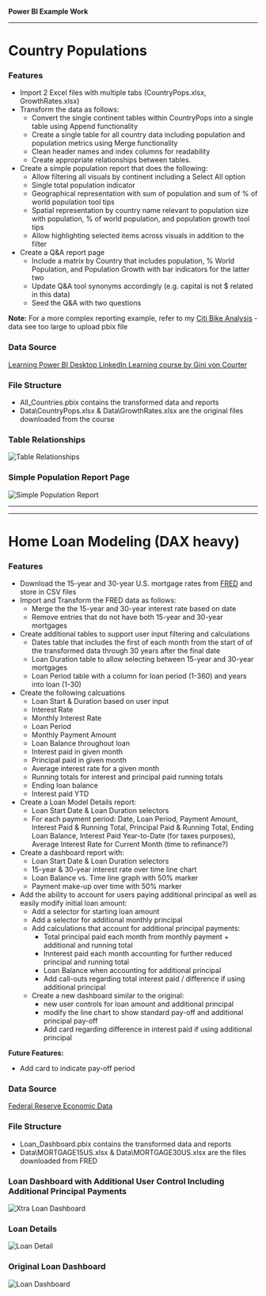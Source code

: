 **Power BI Example Work**

-----------------------------------------------------------------------------------------------

# Country Populations

### Features
* Import 2 Excel files with multiple tabs (CountryPops.xlsx, GrowthRates.xlsx)
* Transform the data as follows:
    * Convert the single continent tables within CountryPops into a single table using Append functionality
    * Create a single table for all country data including population and population metrics using Merge functionality
    * Clean header names and index columns for readability
    * Create appropriate relationships between tables.
* Create a simple population report that does the following:
    * Allow filtering all visuals by continent including a Select All option
    * Single total population indicator
    * Geographical representation with sum of population and sum of % of world population tool tips
    * Spatial representation by country name relevant to population size with population, % of world population, and population growth tool tips
    * Allow highlighting selected items across visuals in addition to the filter
* Create a Q&A report page
    * Include a matrix by Country that includes population, % World Population, and Population Growth with bar indicators for the latter two
    * Update Q&A tool synonyms accordingly (e.g. capital is not $ related in this data)
    * Seed the Q&A with two questions

**Note:** For a more complex reporting example, refer to my [Citi Bike Analysis](https://github.com/vt-bekah/Citi-Bike-PowerBI-Analysis) - data see too large to upload pbix file

### Data Source
[Learning Power BI Desktop LinkedIn Learning course by Gini von Courter](https://www.linkedin.com/learning/learning-power-bi-desktop-16568640/next-steps?autoSkip=true&resume=false)

### File Structure
* All_Countries.pbix contains the transformed data and reports
* Data\CountryPops.xlsx & Data\GrowthRates.xlsx are the original files downloaded from the course

### Table Relationships
![Table Relationships](images/CountryPopulationERD.png)

### Simple Population Report Page
![Simple Population Report](images/CountryPopulationReport.png)

-----------------------------------------------------------------------------------------------
-----------------------------------------------------------------------------------------------


# Home Loan Modeling (DAX heavy)

### Features
* Download the 15-year and 30-year U.S. mortgage rates from [FRED](https://fred.stlouisfed.org/) and store in CSV files
* Import and Transform the FRED data as follows:
    * Merge the the 15-year and 30-year interest rate based on date
    * Remove entries that do not have both 15-year and 30-year mortgages
* Create additional tables to support user input filtering and calculations
    * Dates table that includes the first of each month from the start of of the transformed data through 30 years after the final date
    * Loan Duration table to allow selecting between 15-year and 30-year mortgages
    * Loan Period table with a column for loan period (1-360) and years into loan (1-30)
* Create the following calcuations
    * Loan Start & Duration based on user input
    * Interest Rate
    * Monthly Interest Rate
    * Loan Period
    * Monthly Payment Amount
    * Loan Balance throughout loan
    * Interest paid in given month
    * Principal paid in given month
    * Average interest rate for a given month
    * Running totals for interest and principal paid running totals
    * Ending loan balance
    * Interest paid YTD
* Create a Loan Model Details report:
    * Loan Start Date & Loan Duration selectors
    * For each payment period: Date, Loan Period, Payment Amount, Interest Paid & Running Total, Principal Paid & Running Total, Ending Loan Balance, Interest Paid Year-to-Date (for taxes purposes), Average Interest Rate for Current Month (time to refinance?)
* Create a dashboard report with:
    * Loan Start Date & Loan Duration selectors
    * 15-year & 30-year interest rate over time line chart
    * Loan Balance vs. Time line graph with 50% marker
    * Payment make-up over time with 50% marker
* Add the ability to account for users paying additional principal as well as easily modify initial loan amount:
    * Add a selector for starting loan amount
    * Add a selector for additional monthly principal
    * Add calculations that account for additional principal payments:
        * Total principal paid each month from monthly payment + additional and running total
        * Innterest paid each month accounting for further reduced principal and running total
        * Loan Balance when accounting for additional principal
        * Add call-outs regarding total interest paid / difference if using additional principal
    * Create a new dashboard similar to the original:
        * new user controls for loan amount and additional principal
        * modify the line chart to show standard pay-off and additional principal pay-off
        * Add card regarding difference in interest paid if using additional principal

**Future Features:** 
* Add card to indicate pay-off period

### Data Source
[Federal Reserve Economic Data](https://fred.stlouisfed.org/)

### File Structure
* Loan_Dashboard.pbix contains the transformed data and reports
* Data\MORTGAGE15US.xlsx & Data\MORTGAGE30US.xlsx are the files downloaded from FRED

### Loan Dashboard with Additional User Control Including Additional Principal Payments
![Xtra Loan Dashboard](images/LoanXtraDashboard.png)

### Loan Details
![Loan Detail](images/LoanDetail.png)

### Original Loan Dashboard
![Loan Dashboard](images/LoanDashboard.png)

